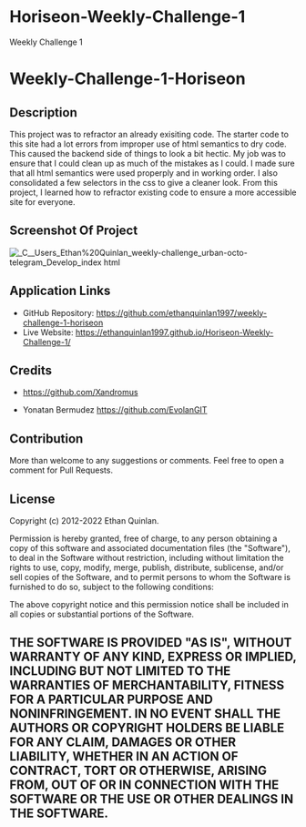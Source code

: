 # Horiseon-Weekly-Challenge-1
Weekly Challenge 1
# Weekly-Challenge-1-Horiseon

## Description

This project was to refractor an already exisiting code. The starter code to this site had a lot errors from improper use of html semantics to dry code. This caused the backend side of things to look a bit hectic. My job was to ensure that I could clean up as much of the mistakes as I could. I made sure that all html semantics were used properply and in working order. I also consolidated a few selectors in the css to give a cleaner look. From this project, I learned how to refractor existing code to ensure a more accessible site for everyone. 


## Screenshot Of Project

![_C__Users_Ethan%20Quinlan_weekly-challenge_urban-octo-telegram_Develop_index html](https://user-images.githubusercontent.com/111590402/196052234-3bde53bf-b05c-468e-ac1b-a140811510ea.png)

## Application Links

- GitHub Repository: https://github.com/ethanquinlan1997/weekly-challenge-1-horiseon
- Live Website: https://ethanquinlan1997.github.io/Horiseon-Weekly-Challenge-1/

## Credits

- https://github.com/Xandromus 

- Yonatan Bermudez https://github.com/EvolanGIT

## Contribution

More than welcome to any suggestions or comments. Feel free to open a comment for Pull Requests.

## License

Copyright (c) 2012-2022 Ethan Quinlan.

Permission is hereby granted, free of charge, to any person obtaining
a copy of this software and associated documentation files (the
"Software"), to deal in the Software without restriction, including
without limitation the rights to use, copy, modify, merge, publish,
distribute, sublicense, and/or sell copies of the Software, and to
permit persons to whom the Software is furnished to do so, subject to
the following conditions:

The above copyright notice and this permission notice shall be
included in all copies or substantial portions of the Software.

THE SOFTWARE IS PROVIDED "AS IS", WITHOUT WARRANTY OF ANY KIND,
EXPRESS OR IMPLIED, INCLUDING BUT NOT LIMITED TO THE WARRANTIES OF
MERCHANTABILITY, FITNESS FOR A PARTICULAR PURPOSE AND
NONINFRINGEMENT. IN NO EVENT SHALL THE AUTHORS OR COPYRIGHT HOLDERS BE
LIABLE FOR ANY CLAIM, DAMAGES OR OTHER LIABILITY, WHETHER IN AN ACTION
OF CONTRACT, TORT OR OTHERWISE, ARISING FROM, OUT OF OR IN CONNECTION
WITH THE SOFTWARE OR THE USE OR OTHER DEALINGS IN THE SOFTWARE.
---